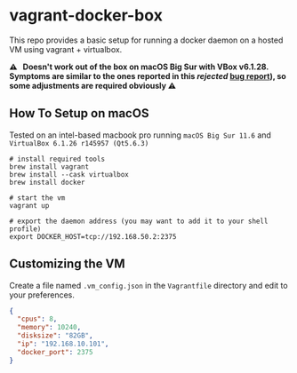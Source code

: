 # vagrant-docker-box
This repo provides a basic setup for running a docker daemon on a hosted VM using vagrant + virtualbox.

**:warning: &nbsp; Doesn't work out of the box on macOS Big Sur with VBox v6.1.28. Symptoms are similar to the ones reported in this _rejected_ [bug report](https://www.virtualbox.org/ticket/20626)), so some adjustments are required obviously&nbsp;:warning:**


## How To Setup on macOS
Tested on an intel-based macbook pro running `macOS Big Sur 11.6` and `VirtualBox 6.1.26 r145957 (Qt5.6.3)`
```
# install required tools
brew install vagrant
brew install --cask virtualbox
brew install docker

# start the vm
vagrant up

# export the daemon address (you may want to add it to your shell profile)
export DOCKER_HOST=tcp://192.168.50.2:2375
```

## Customizing the VM
Create a file named `.vm_config.json` in the `Vagrantfile` directory and edit to your preferences.

```json
{
  "cpus": 8,
  "memory": 10240,
  "disksize": "82GB",
  "ip": "192.168.10.101",
  "docker_port": 2375
}
```

